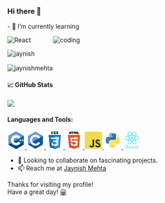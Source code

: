 ### Hi there 👋
<p>- 🌱 I’m currently learning </p>
<img src="https://res.cloudinary.com/practicaldev/image/fetch/s--goETGOXU--/c_limit%2Cf_auto%2Cfl_progressive%2Cq_66%2Cw_880/https://dev-to-uploads.s3.amazonaws.com/i/x3x5w638kkixi9s3h3vw.gif" alt="React" width="400" height="200">
<img align="right" alt="coding" width="400" src="https://www.sarvika.com/wp-content/uploads/2021/03/Backend-Developer-Python-GIF-Dribble.gif" />

<p align="left"> <img src="https://komarev.com/ghpvc/?username=jaynishmehta&label=Profile%20views&color=0e75b6&style=flat" alt="jaynish" /> </p>


<p align="left" ><img align="center" src="https://github-readme-streak-stats.herokuapp.com/?user=jaynishmehta&" alt="jaynishmehta" /></p>
<h4>📈 GitHub Stats</h4>
<!-- <img src="https://github-readme-stats.vercel.app/api/?username=muskan89&show_icons=true&theme=gotham" alt="github stats"/> -->

<a href="https://github.com/jaynishmehta/github-readme-stats"><img align="center" src="https://github-readme-stats.vercel.app/api/top-langs/?username=jaynishmehta&layout=compact&theme=gotham" /></a>

<h4>Languages and Tools:</h4>
<p align="left"> <a href="https://www.w3schools.com/cpp/" target="_blank"> <img src="https://raw.githubusercontent.com/devicons/devicon/master/icons/cplusplus/cplusplus-original.svg" alt="cplusplus" width="40" height="40"/> </a> <a href="https://www.cprogramming.com/" target="_blank"> <img src="https://raw.githubusercontent.com/devicons/devicon/master/icons/c/c-original.svg" alt="c" width="40" height="40"/> </a>  <a href="https://www.w3schools.com/css/" target="_blank"> <img src="https://raw.githubusercontent.com/devicons/devicon/master/icons/css3/css3-original-wordmark.svg" alt="css3" width="40" height="40"/> </a> <a href="https://www.w3.org/html/" target="_blank"> <img src="https://raw.githubusercontent.com/devicons/devicon/master/icons/html5/html5-original-wordmark.svg" alt="html5" width="40" height="40"/> </a> <a href="https://developer.mozilla.org/en-US/docs/Web/JavaScript" target="_blank"> <img src="https://raw.githubusercontent.com/devicons/devicon/master/icons/javascript/javascript-original.svg" alt="javascript" width="40" height="40"/> </a>   </a> <a href="https://www.python.org" target="_blank"> <img src="https://raw.githubusercontent.com/devicons/devicon/master/icons/python/python-original.svg" alt="python" width="40" height="40"/> </a> <a href="https://reactjs.org/" target="_blank"> <img src="https://raw.githubusercontent.com/devicons/devicon/master/icons/react/react-original-wordmark.svg" alt="react" width="40" height="40"/> </a> </p>

<!-- <br> -->
<ul>
  <li> 👯 Looking to collaborate on fascinating projects. </li>
  <li> 📫 Reach me at <a href="https://www.linkedin.com/in/jaynish-mehta-a66969236/" align="center">Jaynish Mehta</a> </li>
</ul>
<!-- <br> -->

Thanks for visiting my profile!<br>Have a great day! [:grinning:]("#" ":grinning:")


<!--
**jaynishmehta/jaynishmehta** is a ✨ _special_ ✨ repository because its `README.md` (this file) appears on your GitHub profile.

Here are some ideas to get you started:

- 🔭 I’m currently working on Reactjs
React
- 👯 I’m looking to collaborate on ...
- 🤔 I’m looking for help with ...
- 💬 Ask me about ...
- 📫 How to reach me: ...
- 😄 Pronouns: ...
- ⚡ Fun fact: ...
-->
